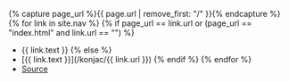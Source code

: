 {% capture page_url %}{{ page.url | remove_first: "/" }}{% endcapture %}
{% for link in site.nav %}
  {% if page_url == link.url or (page_url == "index.html" and link.url == "") %}
  * {{ link.text }}
  {% else %}
  * [{{ link.text }}](/konjac/{{ link.url }})
  {% endif %}
{% endfor %}
  * [Source](https://github.com/brymck/konjac/)
